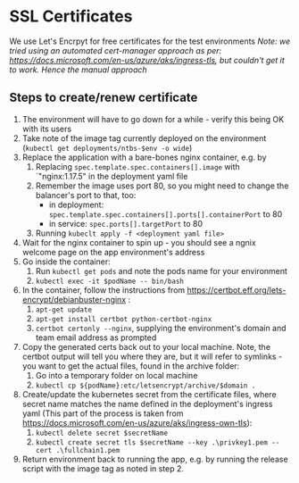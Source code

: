 # SSL Certificates
We use Let's Encrpyt for free certificates for the test environments
*Note: we tried using an automated cert-manager approach as per: https://docs.microsoft.com/en-us/azure/aks/ingress-tls, but couldn't get it to work. Hence the manual approach*

## Steps to create/renew certificate
1. The environment will have to go down for a while - verify this being OK with its users
1. Take note of the image tag currently deployed on the environment (`kubectl get deployments/ntbs-$env -o wide`) 
1. Replace the application with a bare-bones nginx container, e.g. by
    1. Replacing `spec.template.spec.containers[].image` with `"nginx:1.17.5" in the deployment yaml file
    1. Remember the image uses port 80, so you might need to change the balancer's port to that, too:
        - in deployment: `spec.template.spec.containers[].ports[].containerPort` to 80
        - in service: `spec.ports[].targetPort` to 80
    1. Running `kubeclt apply -f <deployment yaml file>`
1. Wait for the nginx container to spin up - you should see a ngnix welcome page on the app environment's address
1. Go inside the container:
    1. Run `kubectl get pods` and note the pods name for your environment
    1. `kubectl exec -it $podName -- bin/bash`
1. In the container, follow the instructions from https://certbot.eff.org/lets-encrypt/debianbuster-nginx :
    1. `apt-get update`
    1. `apt-get install certbot python-certbot-nginx`
    1. `certbot certonly --nginx`, supplying the environment's domain and team email address as prompted
1. Copy the generated certs back out to your local machine. Note, the certbot output will tell you where they are, but it will refer to symlinks - you want to get the actual files, found in the archive folder:
    1. Go into a temporary folder on local machine
    1. `kubectl cp ${podName}:etc/letsencrypt/archive/$domain .`
1. Create/update the kubernetes secret from the certificate files, where secret name matches the name defined in the deployment's ingress yaml
(This part of the process is taken from https://docs.microsoft.com/en-us/azure/aks/ingress-own-tls):
    1. `kubectl delete secret $secretName`
    1. `kubectl create secret tls $secretName --key .\privkey1.pem --cert .\fullchain1.pem`
1. Return environment back to running the app, e.g. by running the release script with the image tag as noted in step 2.